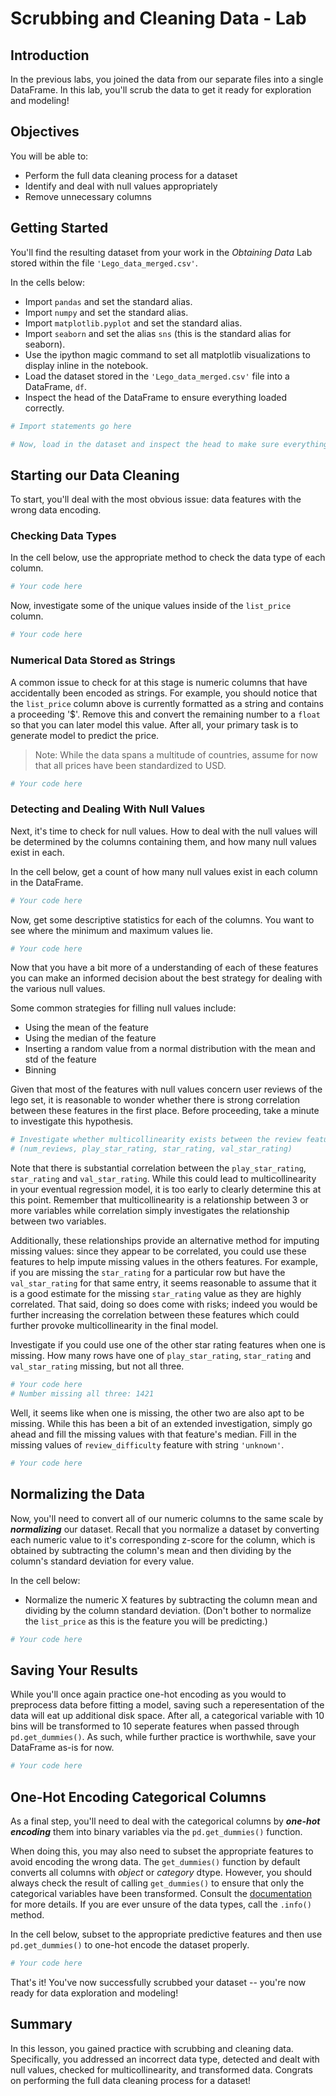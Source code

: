 
# Scrubbing and Cleaning Data - Lab

## Introduction

In the previous labs, you joined the data from our separate files into a single DataFrame.  In this lab, you'll scrub the data to get it ready for exploration and modeling!

## Objectives

You will be able to:

* Perform the full data cleaning process for a dataset
* Identify and deal with null values appropriately
* Remove unnecessary columns


## Getting Started

You'll find the resulting dataset from your work in the _Obtaining Data_ Lab stored within the file `'Lego_data_merged.csv'`.  

In the cells below:

* Import `pandas` and set the standard alias. 
* Import `numpy` and set the standard alias. 
* Import `matplotlib.pyplot` and set the standard alias. 
* Import `seaborn` and set the alias `sns` (this is the standard alias for seaborn). 
* Use the ipython magic command to set all matplotlib visualizations to display inline in the notebook. 
* Load the dataset stored in the `'Lego_data_merged.csv'` file into a DataFrame, `df`. 
* Inspect the head of the DataFrame to ensure everything loaded correctly. 


```python
# Import statements go here
```


```python
# Now, load in the dataset and inspect the head to make sure everything loaded correctly
```

## Starting our Data Cleaning

To start, you'll deal with the most obvious issue: data features with the wrong data encoding.

### Checking Data Types

In the cell below, use the appropriate method to check the data type of each column. 


```python
# Your code here
```

Now, investigate some of the unique values inside of the `list_price` column.


```python
# Your code here
```

### Numerical Data Stored as Strings

A common issue to check for at this stage is numeric columns that have accidentally been encoded as strings. For example, you should notice that the `list_price` column above is currently formatted as a string and contains a proceeding '$'. Remove this and convert the remaining number to a `float` so that you can later model this value. After all, your primary task is to generate model to predict the price.

> Note: While the data spans a multitude of countries, assume for now that all prices have been standardized to USD.


```python
# Your code here
```

### Detecting and Dealing With Null Values

Next, it's time to check for null values. How to deal with the null values will be determined by the columns containing them, and how many null values exist in each.  
 
In the cell below, get a count of how many null values exist in each column in the DataFrame. 


```python
# Your code here
```

Now, get some descriptive statistics for each of the columns. You want to see where the minimum and maximum values lie.  


```python
# Your code here
```

Now that you have a bit more of a understanding of each of these features you can make an informed decision about the best strategy for dealing with the various null values. 

Some common strategies for filling null values include:
* Using the mean of the feature
* Using the median of the feature
* Inserting a random value from a normal distribution with the mean and std of the feature
* Binning

Given that most of the features with null values concern user reviews of the lego set, it is reasonable to wonder whether there is strong correlation between these features in the first place. Before proceeding, take a minute to investigate this hypothesis.


```python
# Investigate whether multicollinearity exists between the review features 
# (num_reviews, play_star_rating, star_rating, val_star_rating)
```

Note that there is substantial correlation between the `play_star_rating`, `star_rating` and `val_star_rating`. While this could lead to multicollinearity in your eventual regression model, it is too early to clearly determine this at this point. Remember that multicollinearity is a relationship between 3 or more variables while correlation simply investigates the relationship between two variables.

Additionally, these relationships provide an alternative method for imputing missing values: since they appear to be correlated, you could use these features to help impute missing values in the others features. For example, if you are missing the `star_rating` for a particular row but have the `val_star_rating` for that same entry, it seems reasonable to assume that it is a good estimate for the missing `star_rating` value as they are highly correlated. That said, doing so does come with risks; indeed you would be further increasing the correlation between these features which could further provoke multicollinearity in the final model.

Investigate if you could use one of the other star rating features when one is missing. How many rows have one of `play_star_rating`, `star_rating` and `val_star_rating` missing, but not all three.


```python
# Your code here
# Number missing all three: 1421
```

Well, it seems like when one is missing, the other two are also apt to be missing. While this has been a bit of an extended investigation, simply go ahead and fill the missing values with that feature's median. Fill in the missing values of `review_difficulty` feature  with string `'unknown'`.


```python
# Your code here
```

## Normalizing the Data

Now, you'll need to convert all of our numeric columns to the same scale by **_normalizing_** our dataset.  Recall that you normalize a dataset by converting each numeric value to it's corresponding z-score for the column, which is obtained by subtracting the column's mean and then dividing by the column's standard deviation for every value. 


In the cell below:

* Normalize the numeric X features by subtracting the column mean and dividing by the column standard deviation. 
(Don't bother to normalize the `list_price` as this is the feature you will be predicting.)


```python
# Your code here
```

## Saving Your Results

While you'll once again practice one-hot encoding as you would to preprocess data before fitting a model, saving such a reperesentation of the data will eat up additional disk space. After all, a categorical variable with 10 bins will be transformed to 10 seperate features when passed through `pd.get_dummies()`. As such, while further practice is worthwhile, save your DataFrame as-is for now.


```python
# Your code here
```

## One-Hot Encoding Categorical Columns

As a final step, you'll need to deal with the categorical columns by **_one-hot encoding_** them into binary variables via the `pd.get_dummies()` function.  

When doing this, you may also need to subset the appropriate features to avoid encoding the wrong data. The `get_dummies()` function by default converts all columns with *object* or *category* dtype. However, you should always check the result of calling `get_dummies()` to ensure that only the categorical variables have been transformed. Consult the [documentation](https://pandas.pydata.org/pandas-docs/stable/generated/pandas.get_dummies.html) for more details. If you are ever unsure of the data types, call the `.info()` method.

In the cell below, subset to the appropriate predictive features and then use `pd.get_dummies()` to one-hot encode the dataset properly.


```python
# Your code here
```

That's it! You've now successfully scrubbed your dataset -- you're now ready for data exploration and modeling!

## Summary

In this lesson, you gained practice with scrubbing and cleaning data. Specifically, you addressed an incorrect data type, detected and dealt with null values, checked for multicollinearity, and transformed data. Congrats on performing the full data cleaning process for a dataset!
